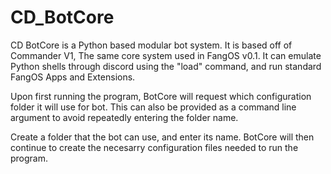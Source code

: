 # CD_BotCore

CD BotCore is a Python based modular bot system. It is based off of Commander V1, The same core system used in FangOS v0.1.
It can emulate Python shells through discord using the "load" command, and run standard FangOS Apps and Extensions.

Upon first running the program, BotCore will request which configuration folder it will use for bot.
This can also be provided as a command line argument to avoid repeatedly entering the folder name.

Create a folder that the bot can use, and enter its name.
BotCore will then continue to create the necesarry configuration files needed to run the program.
